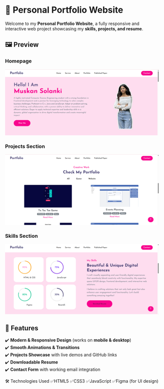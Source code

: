 # 🌟 Personal Portfolio Website  

Welcome to my **Personal Portfolio Website**, a fully responsive and interactive web project showcasing my **skills, projects, and resume**.  

## 🖼️ Preview  

### **Homepage**  
![Homepage Preview](https://github.com/muskan21-solanki/personal_portfolio_website/blob/main/web1.png)  

### **Projects Section**  
![Projects Preview](https://github.com/muskan21-solanki/personal_portfolio_website/blob/main/web2.png)  

### **Skills Section**  
![Skills Preview](https://github.com/muskan21-solanki/personal_portfolio_website/blob/main/web3.png)  

## 📌 Features  
✔️ **Modern & Responsive Design** (works on **mobile & desktop**)  
✔️ **Smooth Animations & Transitions**  
✔️ **Projects Showcase** with live demos and GitHub links  
✔️ **Downloadable Resume**  
✔️ **Contact Form** with working email integration  

🛠️ Technologies Used
✅HTML5
✅CSS3
✅JavaScript
✅Figma (for UI design)

